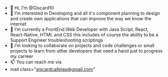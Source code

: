 - 👋 Hi, I’m @Giscard10
- 👀 I’m interested in Developing and all it's component planning to design and create own applications that can improve the way we know the internet
- 🌱 I’m currently a FrontEnd Web Developer with Java Script, React, React-Native, HTML and CSS this includes of course the ability to be a Support Engineer troubleshooting scriptings
- 💞️ I’m looking to collaborate on projects and code challenges or small projects to learn from other developers that need a hand just to progress my carreer
- 📫 You can reach me via
- mail class="giscardcallejas@gmail.com"

<!---
Giscard10/Giscard10 is a ✨ special ✨ repository because its `README.md` (this file) appears on your GitHub profile.
You can click the Preview link to take a look at your changes.
--->
